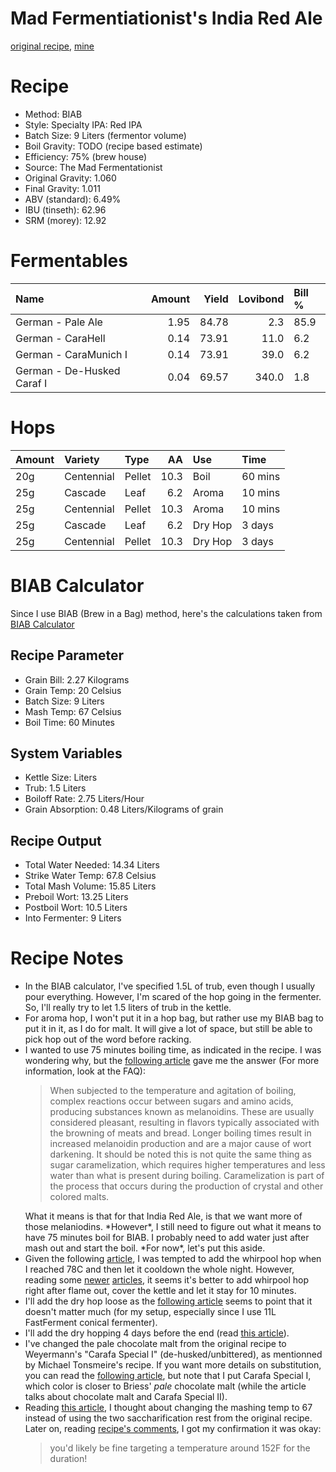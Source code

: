 Mad Fermentiationist's India Red Ale
================

[original recipe](https://www.themadfermentationist.com/2011/04/india-red-ale-recipe.html), [mine](https://www.brewersfriend.com/homebrew/recipe/view/601663/mad-fermentationist-s-india-red-ale)

Recipe
======

-   Method: BIAB
-   Style: Specialty IPA: Red IPA
-   Batch Size: 9 Liters (fermentor volume)
-   Boil Gravity: TODO (recipe based estimate)
-   Efficiency: 75% (brew house)
-   Source: The Mad Fermentationist
-   Original Gravity: 1.060
-   Final Gravity: 1.011
-   ABV (standard): 6.49%
-   IBU (tinseth): 62.96
-   SRM (morey): 12.92

Fermentables
============

| Name                       |  Amount|  Yield|  Lovibond| Bill % |
|:---------------------------|-------:|------:|---------:|:-------|
| German - Pale Ale          |    1.95|  84.78|       2.3| 85.9   |
| German - CaraHell          |    0.14|  73.91|      11.0| 6.2    |
| German - CaraMunich I      |    0.14|  73.91|      39.0| 6.2    |
| German - De-Husked Caraf I |    0.04|  69.57|     340.0| 1.8    |

Hops
====

| Amount | Variety    | Type   |    AA| Use     | Time    |
|:-------|:-----------|:-------|-----:|:--------|:--------|
| 20g    | Centennial | Pellet |  10.3| Boil    | 60 mins |
| 25g    | Cascade    | Leaf   |   6.2| Aroma   | 10 mins |
| 25g    | Centennial | Pellet |  10.3| Aroma   | 10 mins |
| 25g    | Cascade    | Leaf   |   6.2| Dry Hop | 3 days  |
| 25g    | Centennial | Pellet |  10.3| Dry Hop | 3 days  |

BIAB Calculator
===============

Since I use BIAB (Brew in a Bag) method, here's the calculations taken from [BIAB Calculator](http://www.biabcalculator.com/)

Recipe Parameter
----------------

-   Grain Bill: 2.27 Kilograms
-   Grain Temp: 20 Celsius
-   Batch Size: 9 Liters
-   Mash Temp: 67 Celsius
-   Boil Time: 60 Minutes

System Variables
----------------

-   Kettle Size: Liters
-   Trub: 1.5 Liters
-   Boiloff Rate: 2.75 Liters/Hour
-   Grain Absorption: 0.48 Liters/Kilograms of grain

Recipe Output
-------------

-   Total Water Needed: 14.34 Liters
-   Strike Water Temp: 67.8 Celsius
-   Total Mash Volume: 15.85 Liters
-   Preboil Wort: 13.25 Liters
-   Postboil Wort: 10.5 Liters
-   Into Fermenter: 9 Liters

Recipe Notes
============

-   In the BIAB calculator, I've specified 1.5L of trub, even though I usually pour everything. However, I'm scared of the hop going in the fermenter. So, I'll really try to let 1.5 liters of trub in the kettle.
-   For aroma hop, I won't put it in a hop bag, but rather use my BIAB bag to put it in it, as I do for malt. It will give a lot of space, but still be able to pick hop out of the word before racking.
-   I wanted to use 75 minutes boiling time, as indicated in the recipe. I was wondering why, but the [following article](https://byo.com/article/boiling-advanced-brewing/) gave me the answer (For more information, look at the FAQ):
    <blockquote>
    When subjected to the temperature and agitation of boiling, complex reactions occur between sugars and amino acids, producing substances known as melanoidins. These are usually considered pleasant, resulting in flavors typically associated with the browning of meats and bread. Longer boiling times result in increased melanoidin production and are a major cause of wort darkening. It should be noted this is not quite the same thing as sugar caramelization, which requires higher temperatures and less water than what is present during boiling. Caramelization is part of the process that occurs during the production of crystal and other colored malts.
    </blockquote>
    What it means is that for that India Red Ale, is that we want more of those melaniodins. *However*, I still need to figure out what it means to have 75 minutes boil for BIAB. I probably need to add water just after mash out and start the boil. *For now*, let's put this aside.
-   Given the following [article](https://byo.com/article/hop-stands/), I was tempted to add the whirpool hop when I reached 78C and then let it cooldown the whole night. However, reading some [newer](https://byo.com/article/save-hops-post-boil/) [articles](https://www.homebrewersassociation.org/how-to-brew/effect-post-boilwhirlpool-hop-additions-bitterness-beer/), it seems it's better to add whirpool hop right after flame out, cover the kettle and let it stay for 10 minutes.
-   I'll add the dry hop loose as the [following article](http://brulosophy.com/2017/07/03/loose-vs-bagged-dry-hops-exbeeriment-results/) seems to point that it doesn't matter much (for my setup, especially since I use 11L FastFerment conical fermenter).
-   I'll add the dry hopping 4 days before the end (read [this article](http://brulosophy.com/2015/10/26/dry-hop-length-long-vs-short-exbeeriment-results/)).
-   I've changed the pale chocolate malt from the original recipe to Weyermann's "Carafa Special I" (de-husked/unbittered), as mentionned by Michael Tonsmeire's recipe. If you want more details on substitution, you can read the [following article](http://brulosophy.com/2017/08/07/roasted-grains-pt-3-carafa-special-ii-vs-chocolate-malt-exbeeriment-results/), but note that I put Carafa Special I, which color is closer to Briess' *pale* chocolate malt (while the article talks about chocolate malt and Carafa Special II).
-   Reading [this article](https://byo.com/article/the-science-of-step-mashing/), I thought about changing the mashing temp to 67 instead of using the two saccharification rest from the original recipe. Later on, reading [recipe's comments](https://www.themadfermentationist.com/2011/04/india-red-ale-recipe.html?showComment=1412987939054#c5460137782604240413), I got my confirmation it was okay:
    <blockquote>
    you'd likely be fine targeting a temperature around 152F for the duration!
    </blockquote>
